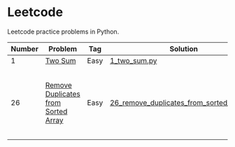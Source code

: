 # Leetcode
Leetcode practice problems in Python.

| Number | Problem | Tag | Solution | Notes |
| ------ | ------ | ------ | ------ | ------ |
| 1 | [Two Sum] | Easy | [1_two_sum.py]
| 26 | [Remove Duplicates from Sorted Array] | Easy | [26_remove_duplicates_from_sorted_array.py] | [Remove Duplicates from Sorted Array - Leetcode 26 - Python] |



[Two Sum]: <https://leetcode.com/problems/two-sum/>
[1_two_sum.py]: <https://github.com/sukanya-aa/leetcode/blob/main/1_two_sum.py>
[Remove Duplicates from Sorted Array]: <https://leetcode.com/problems/remove-duplicates-from-sorted-array/>
[26_remove_duplicates_from_sorted_array.py]: <https://github.com/sukanya-aa/leetcode/blob/main/26_remove_duplicates_from_sorted_array.py>
[Remove Duplicates from Sorted Array - Leetcode 26 - Python]: <https://www.youtube.com/watch?v=DEJAZBq0FDA> 


